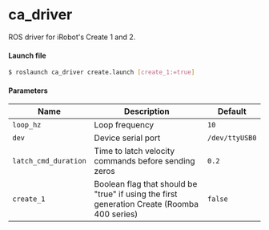 # ca_driver

ROS driver for iRobot's Create 1 and 2.

#### Launch file

``` bash
$ roslaunch ca_driver create.launch [create_1:=true]
```

#### Parameters

|         Name         |                    Description                                                              |     Default    |
|----------------------|---------------------------------------------------------------------------------------------|----------------|
| `loop_hz`            | Loop frequency                                                                              | `10`           |
| `dev`                | Device serial port                                                                          | `/dev/ttyUSB0` |
| `latch_cmd_duration` | Time to latch velocity commands before sending zeros                                        | `0.2`          |
| `create_1`           | Boolean flag that should be "true" if using the first generation Create (Roomba 400 series) | `false`        |



